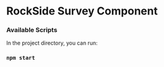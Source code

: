 # RockSide Survey Component

### Available Scripts

In the project directory, you can run:

### `npm start`